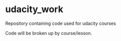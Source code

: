 # udacity_work
Repository containing code used for udacity courses

Code will be broken up by course/lesson.
